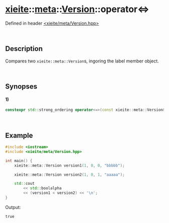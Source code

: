 # [xieite](../../xieite.md)\:\:[meta](../../meta.md)\:\:[Version](../Version.md)\:\:operator\<=\>
Defined in header [<xieite/meta/Version.hpp>](../../../include/xieite/meta/Version.hpp)

&nbsp;

## Description
Compares two `xieite::meta::Version`s, ingoring the label member object.

&nbsp;

## Synopses
#### 1)
```cpp
constexpr std::strong_ordering operator<=>(const xieite::meta::Version& version) const noexcept;
```

&nbsp;

## Example
```cpp
#include <iostream>
#include <xieite/meta/Version.hpp>

int main() {
    xieite::meta::Version version1(1, 0, 0, "bbbbb");

    xieite::meta::Version version2(1, 0, 1, "aaaaa");

    std::cout
        << std::boolalpha
        << (version1 < version2) << '\n';
}
```
Output:
```
true
```
